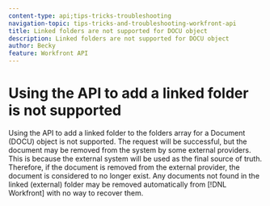 ```yaml
---
content-type: api;tips-tricks-troubleshooting
navigation-topic: tips-tricks-and-troubleshooting-workfront-api
title: Linked folders are not supported for DOCU object
description: Linked folders are not supported for DOCU object
author: Becky
feature: Workfront API
---
```


# Using the API to add a linked folder is not supported

Using the API to add a linked folder to the folders array for a Document (DOCU) object is not supported. The request will be successful, but the document may be removed from the system by some external providers. This is because the external system will be used as the final source of truth. Therefore, if the document is removed from the external provider, the document is considered to no longer exist. Any documents not found in the linked (external) folder may be removed automatically from [!DNL Workfront] with no way to recover them.
